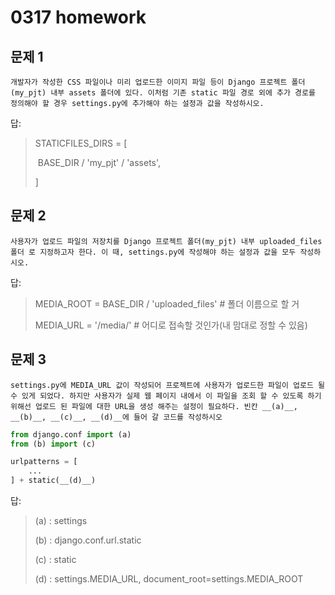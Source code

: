 # 0317 homework

## 문제 1

`개발자가 작성한 CSS 파일이나 미리 업로드한 이미지 파일 등이 Django 프로젝트 폴더 (my_pjt) 내부 assets 폴더에 있다. 이처럼 기존 static 파일 경로 외에 추가 경로를 정의해야 할 경우 settings.py에 추가해야 하는 설정과 값을 작성하시오.`

답:

> STATICFILES_DIRS = [
>
> ​		BASE_DIR / 'my_pjt' / 'assets',
>
> ]



## 문제 2

`사용자가 업로드 파일의 저장치를 Django 프로젝트 폴더(my_pjt) 내부 uploaded_files 폴더 로 지정하고자 한다. 이 때, settings.py에 작성해야 하는 설정과 값을 모두 작성하시오.`

답:

> MEDIA_ROOT = BASE_DIR / 'uploaded_files'  # 폴더 이름으로 할 거
>
> MEDIA_URL = '/media/'		# 어디로 접속할 것인가(내 맘대로 정할 수 있음)



## 문제 3

`settings.py에 MEDIA_URL 값이 작성되어 프로젝트에 사용자가 업로드한 파일이 업로드 될 수 있게 되었다. 하지만 사용자가 실제 웹 페이지 내에서 이 파일을 조회 할 수 있도록 하기 위해선 업로드 된 파일에 대한 URL을 생성 해주는 설정이 필요하다. 빈칸 __(a)__, __(b)__, __(c)__, __(d)__에 들어 갈 코드를 작성하시오`

```python
from django.conf import (a)
from (b) import (c)

urlpatterns = [
    ...
] + static(__(d)__)
```

답:

> (a) : settings
>
> (b) : django.conf.url.static
>
> (c) : static
>
> (d) : settings.MEDIA_URL, document_root=settings.MEDIA_ROOT